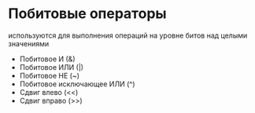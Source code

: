 # **Побитовые операторы** 
используются для выполнения операций на уровне битов над целыми значениями

- Побитовое И (&)
- Побитовое ИЛИ (|)
- Побитовое НЕ (~)
- Побитовое исключающее ИЛИ (^)
- Сдвиг влево (<<)
- Сдвиг вправо (>>)